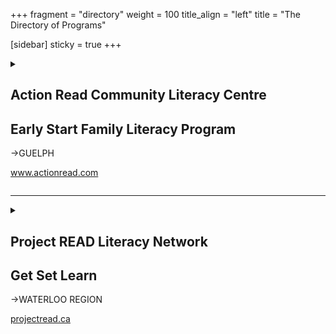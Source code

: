 +++
fragment = "directory"
weight = 100
title_align = "left"
title = "The Directory of Programs"


[sidebar]
  sticky = true
+++

<details>  
<summary>  
  
## Action Read Community Literacy Centre  
## Early Start Family Literacy Program  
 →GUELPH  
  
www.actionread.com  
  
</summary>  
  
#### What:  
- Free, high quality, welcoming early literacy and numeracy skills-building program at locations throughout the city of Guelph  
- Themed early learning games, songs, story-time, rhymes, word play, puzzles and crafts   
- Great place to make friends and meet neighbours  
- Helps young children make successful transitions to school and to lifelong learning  
- Early literacy activities, strategies and resources to try at home  
- ‘Rainbow Connections’ early learning kits to borrow bi-weekly  
- [YouTube Family Literacy Circle Videos](https://www.youtube.com/channel/UCOUKGp4IuST0cgwhmmE6FMg/videos)  
#### Who:  
Parents and caregivers with children (0–6 years)  
  
#### When:
Monday to Friday mornings,
September ‒ June.
#### Where:
Please visit [our website](https://www.actionread.com/get-involved/learn/family-literacy-program/) for locations.
#### Ask For:  
Register for program with  
Brenda MacDonald—Coordinator-Facilitator  
(519) 836-2759, arearlystart@on.aibn.com
</details>  
  
* * * * *  
  
<details>  
<summary>  
  
## Project READ Literacy Network  
## Get Set Learn  
 →WATERLOO REGION  
  
[projectread.ca](https://projectread.ca/)  
  
</summary>  
  
#### What:  
Fun, free program for parents and children (0‒4 years) at home or in school  
- Free snacks and books  
- Parent learning time included  
- Have fun with books and songs  
- Learn activities to help your child in school  
#### Who:  
Parents with or without their children (0‒4 years)  
#### When:  
- Spring, Summer, Fall, Winter - call for start dates    
- 8 weeks (2 hours, twice a week)  
- Days vary depending on site  
#### Where:  
Locations in **Waterloo Region**    
  
Literacy and Upgrading: (call or email
for details)  
#### Ask For:  
Get Set Learn program information  
(519) 570-3054 or info@projectread.ca  
</details>